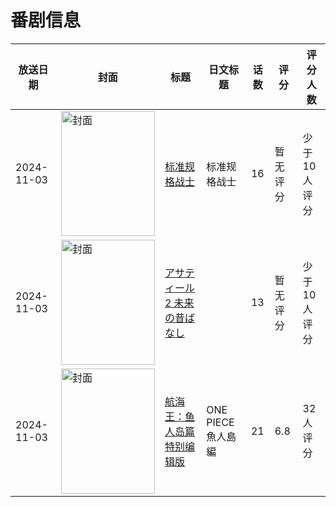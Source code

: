 # 番剧信息

|放送日期|封面|标题|日文标题|话数|评分|评分人数|
|---|---|---|---|---|---|---|
|2024-11-03|<img src="//lain.bgm.tv/pic/cover/c/bb/39/345870_RVL1V.jpg" alt="封面" style="width:150px;height:200px;object-fit:cover;">|[标准规格战士](https://bangumi.tv/subject/345870)|标准规格战士|16|暂无评分|少于10人评分|
|2024-11-03|<img src="//lain.bgm.tv/pic/cover/c/22/0b/487318_0C5Bu.jpg" alt="封面" style="width:150px;height:200px;object-fit:cover;">|[アサティール2 未来の昔ばなし](https://bangumi.tv/subject/487318)||13|暂无评分|少于10人评分|
|2024-11-03|<img src="//lain.bgm.tv/pic/cover/c/e3/37/518603_AdqjY.jpg" alt="封面" style="width:150px;height:200px;object-fit:cover;">|[航海王：鱼人岛篇特别编辑版](https://bangumi.tv/subject/518603)|ONE PIECE 魚人島編|21|6.8|32人评分|
